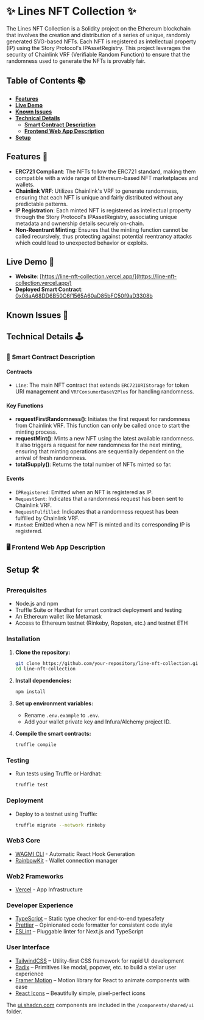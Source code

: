# ✨ Lines NFT Collection ✨

The Lines NFT Collection is a Solidity project on the Ethereum blockchain that involves the creation and distribution of a series of unique, randomly generated SVG-based NFTs. Each NFT is registered as intellectual property (IP) using the Story Protocol's IPAssetRegistry. This project leverages the security of Chainlink VRF (Verifiable Random Function) to ensure that the randomness used to generate the NFTs is provably fair.

## Table of Contents 📚
- [**Features**](#features-🌟)
- [**Live Demo**](#live-demo-🚀)
- [**Known Issues**](#known-issues-🐞)
- [**Technical Details**](#technical-details-🕹️)
    - [**Smart Contract Description**](#smart-contract-description-📜)
    - [**Frontend Web App Description**](#frontend-web-app-description-🖥)
- [**Setup**](#setup-🛠)


## Features 🌟

- **ERC721 Compliant**: The NFTs follow the ERC721 standard, making them compatible with a wide range of Ethereum-based NFT marketplaces and wallets.
- **Chainlink VRF**: Utilizes Chainlink's VRF to generate randomness, ensuring that each NFT is unique and fairly distributed without any predictable patterns.
- **IP Registration**: Each minted NFT is registered as intellectual property through the Story Protocol's IPAssetRegistry, associating unique metadata and ownership details securely on-chain.
- **Non-Reentrant Minting**: Ensures that the minting function cannot be called recursively, thus protecting against potential reentrancy attacks which could lead to unexpected behavior or exploits.

## Live Demo 🚀
- **Website**: [https://line-nft-collection.vercel.app/](https://line-nft-collection.vercel.app/)
- **Deployed Smart Contract**: [0x08aA68DD6B50C6f1565A60aD85bFC50f9aD3308b](https://sepolia.etherscan.io/address/0x08aA68DD6B50C6f1565A60aD85bFC50f9aD3308b)

## Known Issues 🐞

## Technical Details 🕹️

### 📜 Smart Contract Description

#### Contracts

- `Line`: The main NFT contract that extends `ERC721URIStorage` for token URI management and `VRFConsumerBaseV2Plus` for handling randomness.

#### Key Functions

- **requestFirstRandomness()**: Initiates the first request for randomness from Chainlink VRF. This function can only be called once to start the minting process.
- **requestMint()**: Mints a new NFT using the latest available randomness. It also triggers a request for new randomness for the next minting, ensuring that minting operations are sequentially dependent on the arrival of fresh randomness.
- **totalSupply()**: Returns the total number of NFTs minted so far.

#### Events

- `IPRegistered`: Emitted when an NFT is registered as IP.
- `RequestSent`: Indicates that a randomness request has been sent to Chainlink VRF.
- `RequestFulfilled`: Indicates that a randomness request has been fulfilled by Chainlink VRF.
- `Minted`: Emitted when a new NFT is minted and its corresponding IP is registered.

### 🖥 Frontend Web App Description

## Setup 🛠

### Prerequisites

- Node.js and npm
- Truffle Suite or Hardhat for smart contract deployment and testing
- An Ethereum wallet like Metamask
- Access to Ethereum testnet (Rinkeby, Ropsten, etc.) and testnet ETH

### Installation

1. **Clone the repository:**
   ```sh
   git clone https://github.com/your-repository/line-nft-collection.git
   cd line-nft-collection
   ```

2. **Install dependencies:**
   ```sh
   npm install
   ```

3. **Set up environment variables:**
   - Rename `.env.example` to `.env`.
   - Add your wallet private key and Infura/Alchemy project ID.

4. **Compile the smart contracts:**
   ```sh
   truffle compile
   ```

### Testing

- Run tests using Truffle or Hardhat:
  ```sh
  truffle test
  ```

### Deployment

- Deploy to a testnet using Truffle:
  ```sh
  truffle migrate --network rinkeby
  ```


### Web3 Core

- [WAGMI CLI](https://wagmi.sh/cli/getting-started) - Automatic React Hook Generation
- [RainbowKit](https://www.rainbowkit.com/) - Wallet connection manager

### Web2 Frameworks

- [Vercel](https://vercel.com/) - App Infrastructure

### Developer Experience

- [TypeScript](https://www.typescriptlang.org/) – Static type checker for end-to-end typesafety
- [Prettier](https://prettier.io/) – Opinionated code formatter for consistent code style
- [ESLint](https://eslint.org/) – Pluggable linter for Next.js and TypeScript

### User Interface

- [TailwindCSS](https://tailwindcss.com) – Utility-first CSS framework for rapid UI development
- [Radix](https://www.radix-ui.com/) – Primitives like modal, popover, etc. to build a stellar user experience
- [Framer Motion](https://www.framer.com/motion/) – Motion library for React to animate components with ease
- [React Icons](https://react-icons.github.io/react-icons) – Beautifully simple, pixel-perfect icons

The [ui.shadcn.com](https://ui.shadcn.com) components are included in the `/components/shared/ui` folder.
